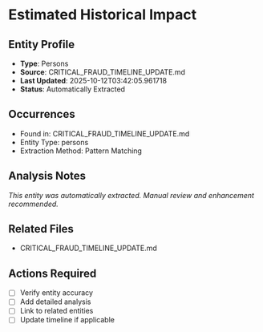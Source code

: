 # Estimated Historical Impact

## Entity Profile
- **Type**: Persons
- **Source**: CRITICAL_FRAUD_TIMELINE_UPDATE.md
- **Last Updated**: 2025-10-12T03:42:05.961718
- **Status**: Automatically Extracted

## Occurrences
- Found in: CRITICAL_FRAUD_TIMELINE_UPDATE.md
- Entity Type: persons
- Extraction Method: Pattern Matching

## Analysis Notes
*This entity was automatically extracted. Manual review and enhancement recommended.*

## Related Files
- CRITICAL_FRAUD_TIMELINE_UPDATE.md

## Actions Required
- [ ] Verify entity accuracy
- [ ] Add detailed analysis
- [ ] Link to related entities
- [ ] Update timeline if applicable
